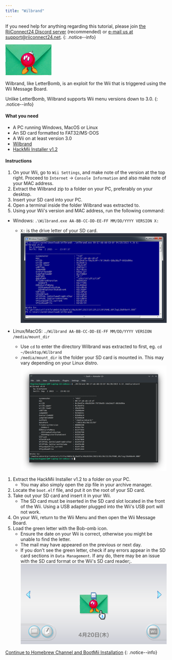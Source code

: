 ```yaml
---
title: "Wilbrand"
---
```


If you need help for anything regarding this tutorial, please join [the RiiConnect24 Discord server](https://discord.gg/rc24) (recommended) or [e-mail us at support@riiconnect24.net](mailto:support@riiconnect24.net).
{: .notice--info}

![Wilbrand](/images/wilbrand/icon.png)

Wilbrand, like LetterBomb, is an exploit for the Wii that is triggered using the Wii Message Board.

Unlike LetterBomb, Wilbrand supports Wii menu versions down to 3.0.
{: .notice--info}

#### What you need

- A PC running Windows, MacOS or Linux
- An SD card formatted to FAT32/MS-DOS
- A Wii on at least version 3.0
- [Wilbrand](https://static.wiidatabase.de/Wilbrand.zip)
- [HackMii Installer v1.2](https://bootmii.org/download/)

#### Instructions

1.  On your Wii, go to `Wii Settings`, and make note of the version at the top right. Proceed to `Internet` -> `Console Information` and also make note of your MAC address.
1.  Extract the Wilbrand zip to a folder on your PC, preferably on your desktop.
1.  Insert your SD card into your PC.
1.  Open a terminal inside the folder Wilbrand was extracted to.
1.  Using your Wii's version and MAC address, run the following command:

- Windows: `.\Wilbrand.exe AA-BB-CC-DD-EE-FF MM/DD/YYYY VERSION X:`

  - `X:` is the drive letter of your SD card.
    ![running Wilbrand on Windows](/images/wilbrand/windows.png)

- Linux/MacOS: `./Wilbrand AA-BB-CC-DD-EE-FF MM/DD/YYYY VERSION /media/mount_dir`
  - Use `cd` to enter the directory Wilbrand was extracted to first, eg. `cd ~/Desktop/Wilbrand`
  - `/media/mount_dir` is the folder your SD card is mounted in. This may vary depending on your Linux distro.
    ![running Wilbrand on Linux](/images/wilbrand/linux.png)

1.  Extract the HackMii Installer v1.2 to a folder on your PC.
    - You may also simply open the zip file in your archive manager.
1.  Locate the `boot.elf` file, and put it on the root of your SD card.
1.  Take out your SD card and insert it in your Wii.
    - The SD card must be inserted in the SD card slot located in the front of the Wii. Using a USB adapter plugged into the Wii's USB port will not work.
1.  On your Wii, return to the Wii Menu and then open the Wii Message Board.
1.  Load the green letter with the Bob-omb icon.
    - Ensure the date on your Wii is correct, otherwise you might be unable to find the letter.
    - The mail may have appeared on the previous or next day.
    - If you don't see the green letter, check if any errors appear in the SD card sections in `Data Management`. If any do, there may be an issue with the SD card format or the Wii's SD card reader;.
      ![Wilbrand in its natural habitat](/images/wilbrand/msgboard.png)

[Continue to Homebrew Channel and BootMii Installation](hbc)
{: .notice--info}
